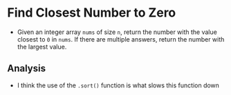 # Find Closest Number to Zero
- Given an integer array `nums` of size `n`, return the number with the value closest to `0` in `nums`. If there are multiple answers, return the number with the largest value.

## Analysis
- I think the use of the `.sort()` function is what slows this function down
